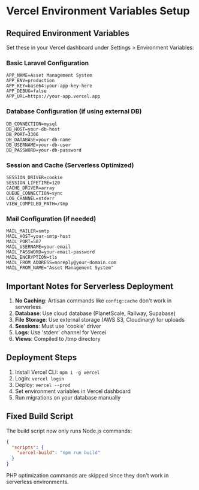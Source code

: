 # Vercel Environment Variables Setup

## Required Environment Variables

Set these in your Vercel dashboard under Settings > Environment Variables:

### Basic Laravel Configuration
```
APP_NAME=Asset Management System
APP_ENV=production
APP_KEY=base64:your-app-key-here
APP_DEBUG=false
APP_URL=https://your-app.vercel.app
```

### Database Configuration (if using external DB)
```
DB_CONNECTION=mysql
DB_HOST=your-db-host
DB_PORT=3306
DB_DATABASE=your-db-name
DB_USERNAME=your-db-user
DB_PASSWORD=your-db-password
```

### Session and Cache (Serverless Optimized)
```
SESSION_DRIVER=cookie
SESSION_LIFETIME=120
CACHE_DRIVER=array
QUEUE_CONNECTION=sync
LOG_CHANNEL=stderr
VIEW_COMPILED_PATH=/tmp
```

### Mail Configuration (if needed)
```
MAIL_MAILER=smtp
MAIL_HOST=your-smtp-host
MAIL_PORT=587
MAIL_USERNAME=your-email
MAIL_PASSWORD=your-email-password
MAIL_ENCRYPTION=tls
MAIL_FROM_ADDRESS=noreply@your-domain.com
MAIL_FROM_NAME="Asset Management System"
```

## Important Notes for Serverless Deployment

1. **No Caching**: Artisan commands like `config:cache` don't work in serverless
2. **Database**: Use cloud database (PlanetScale, Railway, Supabase)
3. **File Storage**: Use external storage (AWS S3, Cloudinary) for uploads
4. **Sessions**: Must use 'cookie' driver
5. **Logs**: Use 'stderr' channel for Vercel
6. **Views**: Compiled to /tmp directory

## Deployment Steps

1. Install Vercel CLI: `npm i -g vercel`
2. Login: `vercel login`
3. Deploy: `vercel --prod`
4. Set environment variables in Vercel dashboard
5. Run migrations on your database manually

## Fixed Build Script

The build script now only runs Node.js commands:
```json
{
  "scripts": {
    "vercel-build": "npm run build"
  }
}
```

PHP optimization commands are skipped since they don't work in serverless environments.
